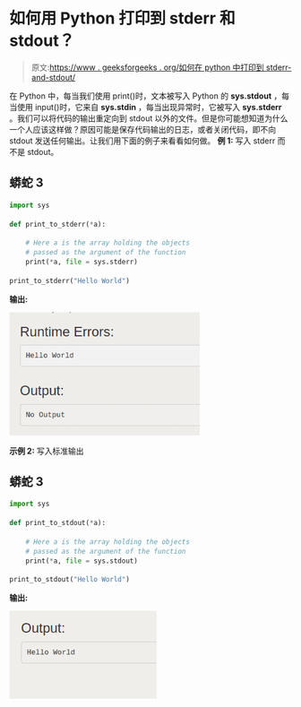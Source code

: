 # 如何用 Python 打印到 stderr 和 stdout？

> 原文:[https://www . geeksforgeeks . org/如何在 python 中打印到 stderr-and-stdout/](https://www.geeksforgeeks.org/how-to-print-to-stderr-and-stdout-in-python/)

在 Python 中，每当我们使用 print()时，文本被写入 Python 的 **sys.stdout** ，每当使用 input()时，它来自 **sys.stdin** ，每当出现异常时，它被写入 **sys.stderr** 。我们可以将代码的输出重定向到 stdout 以外的文件。但是你可能想知道为什么一个人应该这样做？原因可能是保存代码输出的日志，或者关闭代码，即不向 stdout 发送任何输出。让我们用下面的例子来看看如何做。
**例 1:** 写入 stderr 而不是 stdout。

## 蟒蛇 3

```py
import sys

def print_to_stderr(*a):

    # Here a is the array holding the objects
    # passed as the argument of the function
    print(*a, file = sys.stderr)

print_to_stderr("Hello World")
```

**输出:**

![python-stderr](img/79cdbe440675c49c8d5535e705d8b195.png)

**示例 2:** 写入标准输出

## 蟒蛇 3

```py
import sys

def print_to_stdout(*a):

    # Here a is the array holding the objects
    # passed as the argument of the function
    print(*a, file = sys.stdout)

print_to_stdout("Hello World")
```

**输出:**

![python-stdout](img/1b7e570a73c326e32cea072ddf099fe4.png)